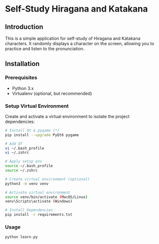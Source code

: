 # Self-Study Hiragana and Katakana

## Introduction

This is a simple application for self-study of Hiragana and Katakana characters. It randomly displays a character on the screen, allowing you to practice and listen to the pronunciation.

## Installation

### Prerequisites

- Python 3.x
- Virtualenv (optional, but recommended)

### Setup Virtual Environment

Create and activate a virtual environment to isolate the project dependencies:

```bash
# Install Qt & pygame (*)
pip install --upgrade PyQt6 pygame

# Add QT
vi ~/.bash_profile
vi ~/.zshrc

# Apply setup env
source ~/.bash_profile
source ~/.zshrc

# Create virtual environment (optional)
python3 -m venv venv

# Activate virtual environment
source venv/bin/activate (MacOS/Linux)
venv\Scripts\activate (Windows)

# Install Dependencies
pip install -r requirements.txt
```

### Usage
```bash
python learn.py
```
